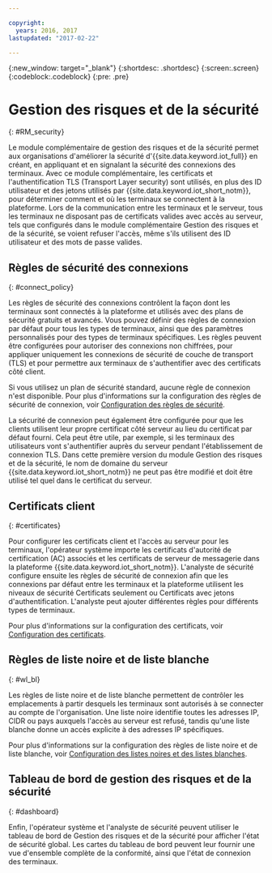 ```yaml
---

copyright:
  years: 2016, 2017
lastupdated: "2017-02-22"

---
```


{:new_window: target="\_blank"}
{:shortdesc: .shortdesc}
{:screen:.screen}
{:codeblock:.codeblock}
{:pre: .pre}

# Gestion des risques et de la sécurité
{: #RM_security}

Le module complémentaire de gestion des risques et de la sécurité permet aux organisations d'améliorer la sécurité d'{{site.data.keyword.iot_full}} en créant, en appliquant et en signalant la sécurité des connexions des terminaux. Avec ce module complémentaire, les certificats et l'authentification TLS (Transport Layer security) sont utilisés, en plus des ID utilisateur et des jetons utilisés par {{site.data.keyword.iot_short_notm}}, pour déterminer comment et où les terminaux se connectent à la plateforme. Lors de la communication entre les terminaux et le serveur, tous les terminaux ne disposant pas de certificats valides avec accès au serveur, tels que configurés dans le module complémentaire Gestion des risques et de la sécurité, se voient refuser l'accès, même s'ils utilisent des ID utilisateur et des mots de passe valides.

## Règles de sécurité des connexions
{: #connect_policy}

Les règles de sécurité des connexions contrôlent la façon dont les terminaux sont connectés à la plateforme et utilisés avec des plans de sécurité gratuits et avancés. Vous pouvez définir des règles de connexion par défaut pour tous les types de terminaux, ainsi que des paramètres personnalisés pour des types de terminaux spécifiques. Les règles peuvent être configurées pour autoriser des connexions non chiffrées, pour appliquer uniquement les connexions de sécurité de couche de transport (TLS) et pour permettre aux terminaux de s'authentifier avec des certificats côté client.

Si vous utilisez un plan de sécurité standard, aucune règle de connexion n'est disponible. Pour plus d'informations sur la configuration des règles de sécurité de connexion, voir [Configuration des règles de sécurité](set_up_policies.html).

La sécurité de connexion peut également être configurée pour que les clients utilisent leur propre certificat côté serveur au lieu du certificat par défaut fourni. Cela peut être utile, par exemple, si les terminaux des utilisateurs vont s'authentifier auprès du serveur pendant l'établissement de connexion TLS. Dans cette première version du module Gestion des risques et de la sécurité, le nom de domaine du serveur {{site.data.keyword.iot_short_notm}} ne peut pas être modifié et doit être utilisé tel quel dans le certificat du serveur.



## Certificats client
{: #certificates}

Pour configurer les certificats client et l'accès au serveur pour les terminaux, l'opérateur système importe les certificats d'autorité de certification (AC) associés et les certificats de serveur de messagerie dans la plateforme {{site.data.keyword.iot_short_notm}}. L'analyste de sécurité configure ensuite les règles de sécurité de connexion afin que les connexions par défaut entre les terminaux et la plateforme utilisent les niveaux de sécurité Certificats seulement ou Certificats avec jetons d'authentification. L'analyste peut ajouter différentes règles pour différents types de terminaux.

Pour plus d'informations sur la configuration des certificats, voir [Configuration des certificats](set_up_certificates.html).

## Règles de liste noire et de liste blanche
{: #wl_bl}

Les règles de liste noire et de liste blanche permettent de contrôler les emplacements à partir desquels les terminaux sont autorisés à se connecter au compte de l'organisation. Une liste noire identifie toutes les adresses IP, CIDR ou pays auxquels l'accès au serveur est refusé, tandis qu'une liste blanche donne un accès explicite à des adresses IP spécifiques.

Pour plus d'informations sur la configuration des règles de liste noire et de liste blanche, voir [Configuration des listes noires et des listes blanches](set_up_policies.html#config_black_white).

## Tableau de bord de gestion des risques et de la sécurité
{: #dashboard}

Enfin, l'opérateur système et l'analyste de sécurité peuvent utiliser le tableau de bord de Gestion des risques et de la sécurité pour afficher l'état de sécurité global. Les cartes du tableau de bord peuvent leur fournir une vue d'ensemble complète de la conformité, ainsi que l'état de connexion des terminaux.
